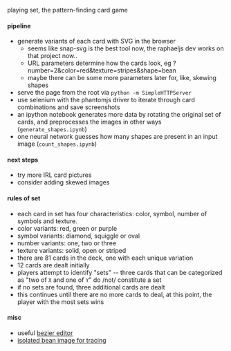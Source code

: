 playing set, the pattern-finding card game


#### pipeline
* generate variants of each card with SVG in the browser
  * seems like snap-svg is the best tool now, the raphaeljs dev works on that project now..
  * URL parameters determine how the cards look, eg ?number=2&color=red&texture=stripes&shape=bean
  * maybe there can be some more parameters later for, like, skewing shapes
* serve the page from the root via `python -m SimpleHTTPServer`
* use selenium with the phantomjs driver to iterate through card combinations
and save screenshots
* an ipython notebook generates more data by rotating the original set of cards,
and preprocesses the images in other ways (`generate_shapes.ipynb`)
* one neural network guesses how many shapes are present in an input image
(`count_shapes.ipynb`)


#### next steps
* try more IRL card pictures
* consider adding skewed images


#### rules of set
* each card in set has four characteristics:
color, symbol, number of symbols and texture.
* color variants: red, green or purple
* symbol variants: diamond, squiggle or oval
* number variants: one, two or three
* texture variants: solid, open or striped
* there are 81 cards in the deck, one with each unique variation
* 12 cards are dealt initially
* players attempt to identify "sets" --
three cards that can be categorized as "two of `X` and one of `Y`" do /not/ constitute a set
* if no sets are found, three additional cards are dealt
* this continues until there are no more cards to deal,
at this point, the player with the most sets wins


#### misc
* useful [bezier editor](http://www.victoriakirst.com/beziertool)
* [isolated bean image for tracing](http://i.imgur.com/U9k6OMR.png)
